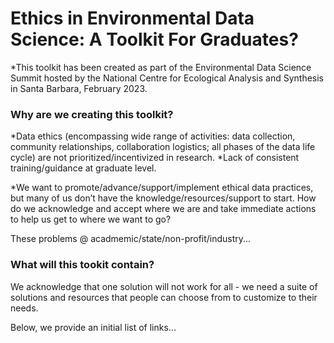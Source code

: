 # Ethics in Environmental Data Science: A Toolkit For Graduates?

*This toolkit has been created as part of the Environmental Data Science Summit hosted by the National Centre for Ecological Analysis and Synthesis in Santa Barbara, February 2023.

### Why are we creating this toolkit?

*Data ethics (encompassing wide range of activities: data collection, community relationships, collaboration logistics; all phases of the data life cycle) are not prioritized/incentivized in research. 
*Lack of consistent training/guidance at graduate level.

*We want to promote/advance/support/implement ethical data practices, but many of us don’t have the knowledge/resources/support to start. How do we acknowledge and accept where we are and take immediate actions to help us get to where we want to go?

These problems @ acadmemic/state/non-profit/industry...


### What will this tookit contain?

We acknowledge that one solution will not work for all - we need a suite of solutions and resources that people can choose from to customize to their needs.

Below, we provide an initial list of links...
